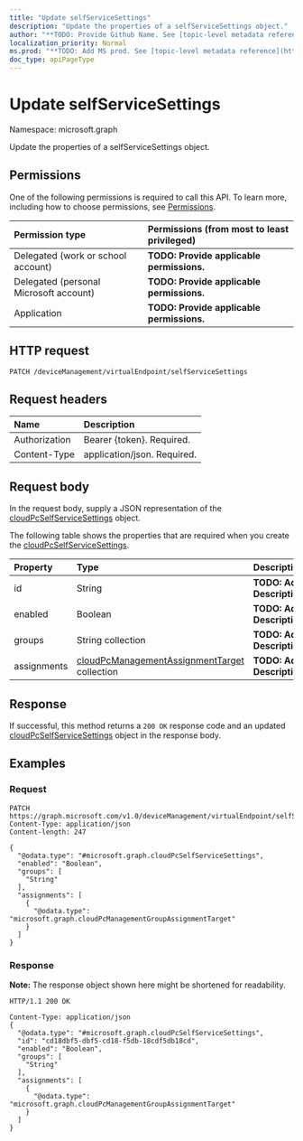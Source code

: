 ```yaml
---
title: "Update selfServiceSettings"
description: "Update the properties of a selfServiceSettings object."
author: "**TODO: Provide Github Name. See [topic-level metadata reference](https://msgo.azurewebsites.net/add/document/guidelines/metadata.html#topic-level-metadata)**"
localization_priority: Normal
ms.prod: "**TODO: Add MS prod. See [topic-level metadata reference](https://msgo.azurewebsites.net/add/document/guidelines/metadata.html#topic-level-metadata)**"
doc_type: apiPageType
---
```


# Update selfServiceSettings
Namespace: microsoft.graph

Update the properties of a selfServiceSettings object.

## Permissions
One of the following permissions is required to call this API. To learn more, including how to choose permissions, see [Permissions](/graph/permissions-reference).

|Permission type|Permissions (from most to least privileged)|
|:---|:---|
|Delegated (work or school account)|**TODO: Provide applicable permissions.**|
|Delegated (personal Microsoft account)|**TODO: Provide applicable permissions.**|
|Application|**TODO: Provide applicable permissions.**|

## HTTP request

<!-- {
  "blockType": "ignored"
}
-->
``` http
PATCH /deviceManagement/virtualEndpoint/selfServiceSettings
```

## Request headers
|Name|Description|
|:---|:---|
|Authorization|Bearer {token}. Required.|
|Content-Type|application/json. Required.|

## Request body
In the request body, supply a JSON representation of the [cloudPcSelfServiceSettings](../resources/cloudpcselfservicesettings.md) object.

The following table shows the properties that are required when you create the [cloudPcSelfServiceSettings](../resources/cloudpcselfservicesettings.md).

|Property|Type|Description|
|:---|:---|:---|
|id|String|**TODO: Add Description**|
|enabled|Boolean|**TODO: Add Description**|
|groups|String collection|**TODO: Add Description**|
|assignments|[cloudPcManagementAssignmentTarget](../resources/cloudpcmanagementassignmenttarget.md) collection|**TODO: Add Description**|



## Response

If successful, this method returns a `200 OK` response code and an updated [cloudPcSelfServiceSettings](../resources/cloudpcselfservicesettings.md) object in the response body.

## Examples

### Request
<!-- {
  "blockType": "request",
  "name": "update_selfservicesettings"
}
-->
``` http
PATCH https://graph.microsoft.com/v1.0/deviceManagement/virtualEndpoint/selfServiceSettings
Content-Type: application/json
Content-length: 247

{
  "@odata.type": "#microsoft.graph.cloudPcSelfServiceSettings",
  "enabled": "Boolean",
  "groups": [
    "String"
  ],
  "assignments": [
    {
      "@odata.type": "microsoft.graph.cloudPcManagementGroupAssignmentTarget"
    }
  ]
}
```


### Response
**Note:** The response object shown here might be shortened for readability.
<!-- {
  "blockType": "response",
  "truncated": true
}
-->
``` http
HTTP/1.1 200 OK

Content-Type: application/json
{
  "@odata.type": "#microsoft.graph.cloudPcSelfServiceSettings",
  "id": "cd18dbf5-dbf5-cd18-f5db-18cdf5db18cd",
  "enabled": "Boolean",
  "groups": [
    "String"
  ],
  "assignments": [
    {
      "@odata.type": "microsoft.graph.cloudPcManagementGroupAssignmentTarget"
    }
  ]
}
```

